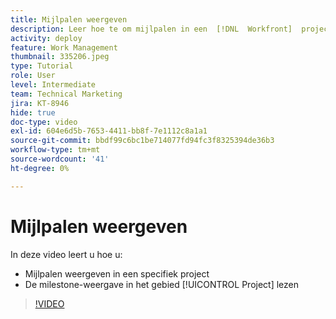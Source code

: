 ```yaml
---
title: Mijlpalen weergeven
description: Leer hoe te om mijlpalen in een  [!DNL  Workfront]  project te bekijken, plus de milestone mening in het [!UICONTROL Project] gebied gebruiken.
activity: deploy
feature: Work Management
thumbnail: 335206.jpeg
type: Tutorial
role: User
level: Intermediate
team: Technical Marketing
jira: KT-8946
hide: true
doc-type: video
exl-id: 604e6d5b-7653-4411-bb8f-7e1112c8a1a1
source-git-commit: bbdf99c6bc1be714077fd94fc3f8325394de36b3
workflow-type: tm+mt
source-wordcount: '41'
ht-degree: 0%

---
```


# Mijlpalen weergeven

In deze video leert u hoe u:

* Mijlpalen weergeven in een specifiek project
* De milestone-weergave in het gebied [!UICONTROL Project] lezen

>[!VIDEO](https://video.tv.adobe.com/v/335206/?quality=12&learn=on&enablevpops=1)
